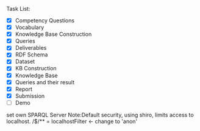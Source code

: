 
Task List:</br>
- [x] Competency Questions
- [x] Vocabulary
- [x] Knowledge Base Construction
- [x] Queries
- [x] Deliverables
- [x] RDF Schema
- [x] Dataset
- [x] KB Construction
- [x] Knowledge Base
- [x] Queries and their result
- [x] Report
- [x] Submission
- [ ] Demo

set own SPARQL Server
Note:Default security, using shiro, limits access to localhost.  /$/** = localhostFilter <- change to 'anon'
